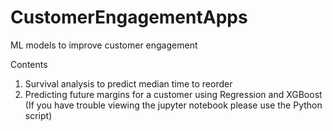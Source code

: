 # CustomerEngagementApps
ML models to improve customer engagement 

Contents
1. Survival analysis to predict median time to reorder
2. Predicting future margins for a customer using Regression and XGBoost (If you have trouble viewing the jupyter notebook please use the Python script)
